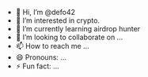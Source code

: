 - 👋 Hi, I’m @defo42
- 👀 I’m interested in crypto.
- 🌱 I’m currently learning airdrop hunter
- 💞️ I’m looking to collaborate on ...
- 📫 How to reach me ...
- 😄 Pronouns: ...
- ⚡ Fun fact: ...

<!---
defo42/defo42 is a ✨ special ✨ repository because its `README.md` (this file) appears on your GitHub profile.
You can click the Preview link to take a look at your changes.
--->
